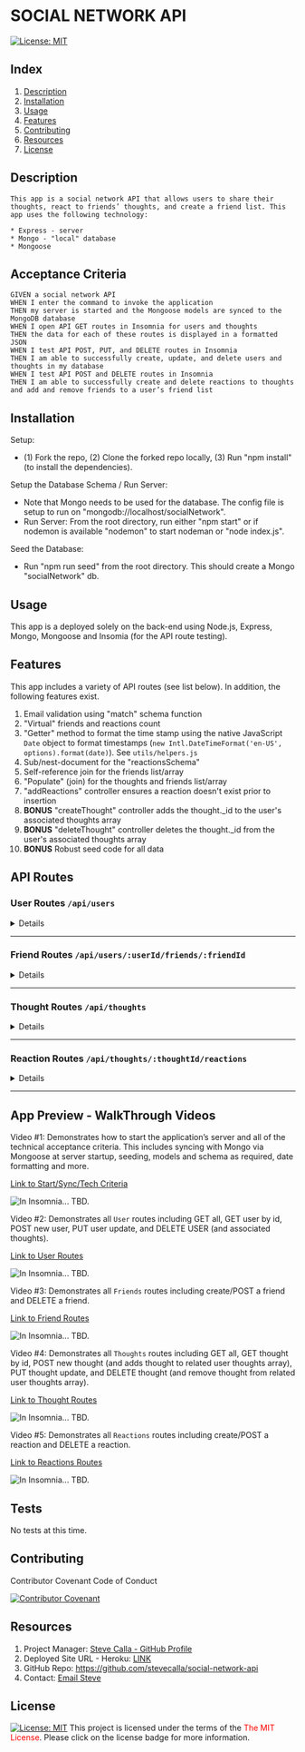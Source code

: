 # SOCIAL NETWORK API
[![License:  MIT](https://img.shields.io/badge/License-MIT-yellow.svg)](https://opensource.org/licenses/MIT)

## Index

1. [Description](#description)
2. [Installation](#installation)
3. [Usage](#usage)
4. [Features](#features)
5. [Contributing](#contributing)
6. [Resources](#resources)
7. [License](#license)

## Description

```
This app is a social network API that allows users to share their thoughts, react to friends’ thoughts, and create a friend list. This app uses the following technology:

* Express - server
* Mongo - "local" database 
* Mongoose 
```

## Acceptance Criteria

```
GIVEN a social network API
WHEN I enter the command to invoke the application
THEN my server is started and the Mongoose models are synced to the MongoDB database
WHEN I open API GET routes in Insomnia for users and thoughts
THEN the data for each of these routes is displayed in a formatted JSON
WHEN I test API POST, PUT, and DELETE routes in Insomnia
THEN I am able to successfully create, update, and delete users and thoughts in my database
WHEN I test API POST and DELETE routes in Insomnia
THEN I am able to successfully create and delete reactions to thoughts and add and remove friends to a user’s friend list
```

## Installation

Setup: 
- (1) Fork the repo, (2) Clone the forked repo locally, (3) Run "npm install" (to install the dependencies).

Setup the Database Schema / Run Server: 
- Note that Mongo needs to be used for the database. The config file is setup to run on "mongodb://localhost/socialNetwork".
- Run Server: From the root directory, run either "npm start" or if nodemon is available "nodemon" to start nodeman or "node index.js".

Seed the Database: 
- Run "npm run seed" from the root directory. This should create a Mongo "socialNetwork" db.

## Usage

This app is a deployed solely on the back-end using Node.js, Express, Mongo, Mongoose and Insomia (for the API route testing).

## Features

This app includes a variety of API routes (see list below). In addition, the following features exist.

1. Email validation using "match" schema function
2. "Virtual" friends and reactions count
3. "Getter" method to format the time stamp using the native JavaScript `Date` object to format timestamps (`new Intl.DateTimeFormat('en-US', options).format(date)`). See `utils/helpers.js`
4. Sub/nest-document for the "reactionsSchema"
5. Self-reference join for the friends list/array
6. "Populate" (join) for the thoughts and friends list/array
7. "addReactions" controller ensures a reaction doesn't exist prior to insertion
8. **BONUS** "createThought" controller adds the thought._id to the user's associated thoughts array
9. **BONUS** "deleteThought" controller deletes the thought._id from the user's associated thoughts array
10. **BONUS** Robust seed code for all data

## API Routes

### User Routes **`/api/users`** 

<details>

* All users 
  <br>- **METHOD** `GET` **PATH** `/api/users`

* A single user by `_id` with populated thought & friend data
  <br>- **METHOD** `GET` **PATH** `/api/users/634df22d4104c107dd4f42c8`
  <br>- Replace `id` params with current data

* Create new user
  <br>- **METHOD** `POST` **PATH** `/api/users`
  <br>- Optionally include `thoughts` or `friends` array of ids

    ```json
    // example data
    {
      "userName": "lernantino",
      "email": "lernantino@gmail.com"
    }
    ```

* Update a user by `_id`
  <br>- **METHOD** `PUT` **PATH** `/api/users/634d47030d72bb9ffea4d595`
  <br>- Update for `userName`, `email`

    ```json
    // example data
    {
      "userName": "lernantino_update2",
      "email": "lernantino_update2@gmail.com"
    }
    ```
* Remove/delete user by `_id`
  <br>- **METHOD** `DELETE` **PATH** `/api/users/634d47030d72bb9ffea4d595`
  <br>- Also deletes user's associated thoughts

</details>

---

### Friend Routes **`/api/users/:userId/friends/:friendId`**

<details>

* Add a new friend to a user's friend list
  <br>- **METHOD** `POST` **PATH** `/api/users/634e1b87461a6c76046df4e9/friend/634e1b87461a6c76046df4ea`
  <br>- Replace `id` params with current data

* Remove/delete a friend from a user's friend list
  <br>- **METHOD** `DELETE` **PATH** `/api/users/634e1b87461a6c76046df4e9/friend/634e1b87461a6c76046df4ea`

</details>

---

### Thought Routes **`/api/thoughts`**

<details>

* All Thougths
  <br>- **METHOD** `GET` **PATH** `/api/thoughts`

* `GET` to get a single thought by `_id`
* A single though by `_id`
  <br>- **METHOD** `GET` **PATH** `/api/thoughts/634d70298fa00f9e18a5a973`
  <br>- Replace `id` params with current data

* Create new thought
  <br>- **METHOD** `POST` **PATH** `/api/thoughts`
  <br>- Also push ($addToSet) the thought `_id' to the related user `thoughts` array
  <br>- Optionally add `reactions`

```json
// example data
{
  "userName": "abdirahmanaaryan",
  "thoughtsText": "post post post post",
  "reactions": [
    {
      "reactionBody": "reaction reaction reaction",
      "userName": "abdulkaremabdulbasir"
    }
  ]
}
```

* Update a thought by `_id`
  <br>- **METHOD** `PUT` **PATH** `/api/thoughts/634d70298fa00f9e18a5a973`
  <br>- Update for `thoughtsText`, `userName`, and/or `reactions` array
  <br>- Also push ($addToSet) the thought `_id' to the related user `thoughts` array

    ```json
    // example data
    {
      "thoughtsText": "thought_6001",
      "userName": "zohaibabdihakim",
      "reactions": [],
    }
    ```
* Remove/delete thought by `_id`
  <br>- **METHOD** `DELETE` **PATH** `/api/thoughts/634d70298fa00f9e18a5a973`
  <br>- Deletes associated sub-document reactions
  <br>- Also remove ($pull) the thought `_id' from the related user `thoughts` array

</details>

---

### Reaction Routes **`/api/thoughts/:thoughtId/reactions`**

<details>

* Add a reaction to a single thought's `reactions` array field
  <br>- **METHOD** `POST` **PATH** `localhost:3001/api/thoughts/634ec10b755357bb3b64b3c9/reactions`

    ```json
    // example data
    {
      "reactionBody": "new_reaction_100",
      "userName": "abdallahaaryn"
    }
    ```

* `DELETE` to pull and remove a reaction by the reaction's `reactionId` value

* Pull/remove a reaction by the reaction's `reactionId` value
  <br>- **METHOD** `DELETE` **PATH** `/api/thoughts/634e2eabb70caaf8fbb382c5/reactions`

    ```json
    // example data
    {
      "reactionId": "634e2eabb70caaf8fbb382bb"
    }
    ```

</details>

---


## App Preview - WalkThrough Videos

Video #1: Demonstrates how to start the application’s server and all of the technical acceptance criteria. This includes syncing with Mongo via Mongoose at server startup, seeding, models and schema as required, date formatting and more.

[Link to Start/Sync/Tech Criteria](https://youtu.be/HNc61D-j4nI)

![In Insomnia... TBD.](assets/1_video_start_tech_req.gif)

Video #2: Demonstrates all `User` routes including GET all, GET user by id, POST new user, PUT user update, and DELETE USER (and associated thoughts).

[Link to User Routes](https://youtu.be/rqdCeiGhVAI)

![In Insomnia... TBD.](assets/2_video_users_routes.gif)

Video #3: Demonstrates all `Friends` routes including create/POST a friend and DELETE a friend.

[Link to Friend Routes](https://youtu.be/rPL0nG73ECg)

![In Insomnia... TBD.](assets/3_video_friends_routes.gif)

Video #4: Demonstrates all `Thoughts` routes including GET all, GET thought by id, POST new thought (and adds thought to related user thoughts array), PUT thought update, and DELETE thought (and remove thought from related user thoughts array).

[Link to Thought Routes](https://youtu.be/5udd7YO4f24)

![In Insomnia... TBD.](assets/4_video_thoughts_routes.gif)

Video #5: Demonstrates all `Reactions` routes including create/POST a reaction and DELETE a reaction.

[Link to Reactions Routes](https://youtu.be/qBMw2xhaNkU)

![In Insomnia... TBD.](assets/5_video_reactions_routes.gif)

## Tests

No tests at this time.

## Contributing

Contributor Covenant Code of Conduct

[![Contributor Covenant](https://img.shields.io/badge/Contributor%20Covenant-2.1-4baaaa.svg)](https://www.contributor-covenant.org/version/2/1/code_of_conduct/code_of_conduct.md)

## Resources

1. Project Manager: [Steve Calla - GitHub Profile](https://github.com/stevecalla)
2. Deployed Site URL - Heroku: [LINK](https://text-editor-calla.herokuapp.com/)
3. GitHub Repo: <https://github.com/stevecalla/social-network-api>
4. Contact: [Email Steve](mailto:callasteven@gmail.com)

## License 

[![License:  MIT](https://img.shields.io/badge/License-MIT-yellow.svg)](https://opensource.org/licenses/MIT)
This project is licensed under the terms of the <span style="color:red">The MIT License</span>. Please click on the license badge for more information.